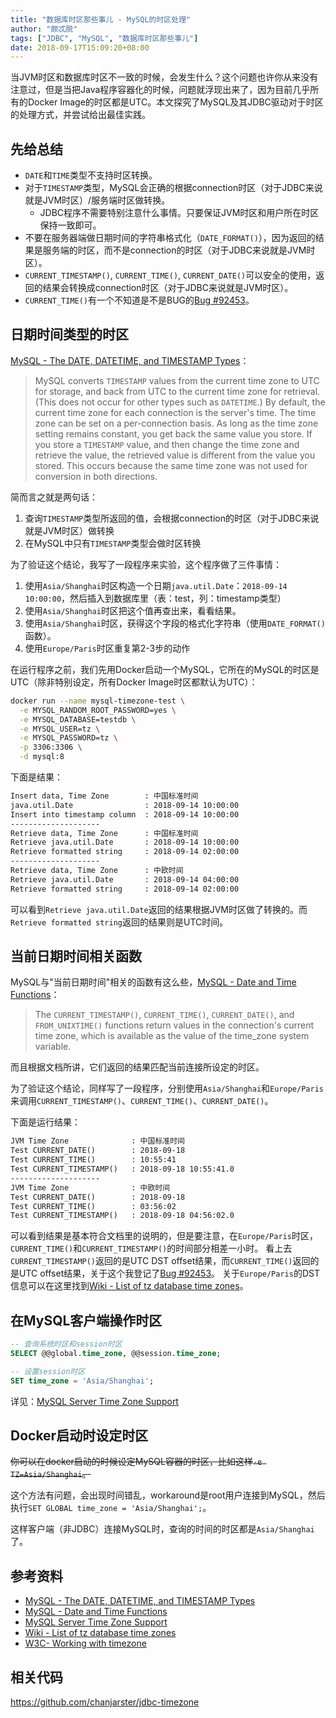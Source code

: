 ```yaml
---
title: "数据库时区那些事儿 - MySQL的时区处理"
author: "颇忒脱"
tags: ["JDBC", "MySQL", "数据库时区那些事儿"]
date: 2018-09-17T15:09:20+08:00
---
```


当JVM时区和数据库时区不一致的时候，会发生什么？这个问题也许你从来没有注意过，但是当把Java程序容器化的时候，问题就浮现出来了，因为目前几乎所有的Docker Image的时区都是UTC。本文探究了MySQL及其JDBC驱动对于时区的处理方式，并尝试给出最佳实践。

<!--more-->

## 先给总结

* `DATE`和`TIME`类型不支持时区转换。
* 对于`TIMESTAMP`类型，MySQL会正确的根据connection时区（对于JDBC来说就是JVM时区）/服务端时区做转换。
  * JDBC程序不需要特别注意什么事情。只要保证JVM时区和用户所在时区保持一致即可。
* 不要在服务器端做日期时间的字符串格式化（`DATE_FORMAT()`），因为返回的结果是服务端的时区，而不是connection的时区（对于JDBC来说就是JVM时区）。
* `CURRENT_TIMESTAMP()`, `CURRENT_TIME()`, `CURRENT_DATE()`可以安全的使用，返回的结果会转换成connection时区（对于JDBC来说就是JVM时区）。
* `CURRENT_TIME()`有一个不知道是不是BUG的[Bug #92453][mysql-bug-92453]。

## 日期时间类型的时区

[MySQL - The DATE, DATETIME, and TIMESTAMP Types][mysql-datetime-types]：

> MySQL converts `TIMESTAMP` values from the current time zone to UTC for storage, and back from UTC to the 
> current time zone for retrieval. (This does not occur for other types such as `DATETIME`.) 
> By default, the current time zone for each connection is the server's time. The time zone can be set on 
> a per-connection basis. 
> As long as the time zone setting remains constant, you get back the same value you store. 
> If you store a `TIMESTAMP` value, and then change the time zone and retrieve the value, the retrieved value 
> is different from the value you stored. This occurs because the same time zone was not used for conversion 
> in both directions. 

简而言之就是两句话：

1. 查询`TIMESTAMP`类型所返回的值，会根据connection的时区（对于JDBC来说就是JVM时区）做转换
2. 在MySQL中只有`TIMESTAMP`类型会做时区转换

为了验证这个结论，我写了一段程序来实验，这个程序做了三件事情：

1. 使用`Asia/Shanghai`时区构造一个日期`java.util.Date`：`2018-09-14 10:00:00`，然后插入到数据库里（表：test，列：timestamp类型）
1. 使用`Asia/Shanghai`时区把这个值再查出来，看看结果。
1. 使用`Asia/Shanghai`时区，获得这个字段的格式化字符串（使用`DATE_FORMAT()`函数）。
1. 使用`Europe/Paris`时区重复第2-3步的动作

在运行程序之前，我们先用Docker启动一个MySQL，它所在的MySQL的时区是UTC（除非特别设定，所有Docker Image时区都默认为UTC）：

```bash
docker run --name mysql-timezone-test \
  -e MYSQL_RANDOM_ROOT_PASSWORD=yes \
  -e MYSQL_DATABASE=testdb \
  -e MYSQL_USER=tz \
  -e MYSQL_PASSWORD=tz \
  -p 3306:3306 \
  -d mysql:8
```

下面是结果：

```txt
Insert data, Time Zone        : 中国标准时间
java.util.Date                : 2018-09-14 10:00:00
Insert into timestamp column  : 2018-09-14 10:00:00
--------------------
Retrieve data, Time Zone      : 中国标准时间
Retrieve java.util.Date       : 2018-09-14 10:00:00
Retrieve formatted string     : 2018-09-14 02:00:00
--------------------
Retrieve data, Time Zone      : 中欧时间
Retrieve java.util.Date       : 2018-09-14 04:00:00
Retrieve formatted string     : 2018-09-14 02:00:00
```

可以看到`Retrieve java.util.Date`返回的结果根据JVM时区做了转换的。而`Retrieve formatted string`返回的结果则是UTC时间。

## 当前日期时间相关函数

MySQL与"当前日期时间"相关的函数有这么些，[MySQL - Date and Time Functions][mysql-date-time-functions]：

> The `CURRENT_TIMESTAMP()`, `CURRENT_TIME()`, `CURRENT_DATE()`, and `FROM_UNIXTIME()` functions return values 
> in the connection's current time zone, which is available as the value of the time_zone system variable.

而且根据文档所讲，它们返回的结果匹配当前连接所设定的时区。

为了验证这个结论，同样写了一段程序，分别使用`Asia/Shanghai`和`Europe/Paris`来调用`CURRENT_TIMESTAMP()`、`CURRENT_TIME()`、`CURRENT_DATE()`。

下面是运行结果：

```txt
JVM Time Zone              : 中国标准时间
Test CURRENT_DATE()        : 2018-09-18
Test CURRENT_TIME()        : 10:55:41
Test CURRENT_TIMESTAMP()   : 2018-09-18 10:55:41.0
--------------------
JVM Time Zone              : 中欧时间
Test CURRENT_DATE()        : 2018-09-18
Test CURRENT_TIME()        : 03:56:02
Test CURRENT_TIMESTAMP()   : 2018-09-18 04:56:02.0
```

可以看到结果是基本符合文档里的说明的，但是要注意，在`Europe/Paris`时区，`CURRENT_TIME()`和`CURRENT_TIMESTAMP()`的时间部分相差一小时。
看上去`CURRENT_TIMESTAMP()`返回的是UTC DST offset结果，而`CURRENT_TIME()`返回的是UTC offset结果，关于这个我登记了[Bug #92453][mysql-bug-92453]。
关于`Europe/Paris`的DST信息可以在这里找到[Wiki - List of tz database time zones][wiki-tz-database]。

## 在MySQL客户端操作时区

```sql
-- 查询系统时区和session时区
SELECT @@global.time_zone, @@session.time_zone;

-- 设置session时区
SET time_zone = 'Asia/Shanghai';
```

详见：[MySQL Server Time Zone Support][mysql-timezone-support]

## Docker启动时设定时区

<del>你可以在docker启动的时候设定MySQL容器的时区，比如这样`-e TZ=Asia/Shanghai`。</del>

这个方法有问题，会出现时间错乱，workaround是root用户连接到MySQL，然后执行`SET GLOBAL time_zone = 'Asia/Shanghai';`。

这样客户端（非JDBC）连接MySQL时，查询的时间的时区都是`Asia/Shanghai`了。

## 参考资料

* [MySQL - The DATE, DATETIME, and TIMESTAMP Types][mysql-datetime-types]
* [MySQL - Date and Time Functions][mysql-date-time-functions]
* [MySQL Server Time Zone Support][mysql-timezone-support]
* [Wiki - List of tz database time zones][wiki-tz-database]
* [W3C- Working with timezone][w3c-working-with-timezone]

## 相关代码

https://github.com/chanjarster/jdbc-timezone

[mysql-timezone-support]: https://dev.mysql.com/doc/refman/8.0/en/time-zone-support.html
[mysql-datetime-types]: https://dev.mysql.com/doc/refman/8.0/en/datetime.html
[mysql-date-time-functions]: https://dev.mysql.com/doc/refman/8.0/en/date-and-time-functions.html
[wiki-tz-database]: https://en.wikipedia.org/wiki/List_of_tz_database_time_zones
[mysql-bug-92453]: https://bugs.mysql.com/bug.php?id=92453
[w3c-working-with-timezone]: https://www.w3.org/TR/timezone/